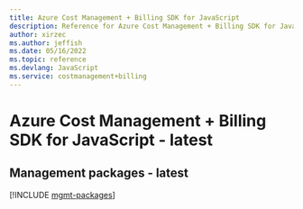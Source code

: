 ```yaml
---
title: Azure Cost Management + Billing SDK for JavaScript
description: Reference for Azure Cost Management + Billing SDK for JavaScript
author: xirzec
ms.author: jeffish
ms.date: 05/16/2022
ms.topic: reference
ms.devlang: JavaScript
ms.service: costmanagement+billing
---
```

# Azure Cost Management + Billing SDK for JavaScript - latest
## Management packages - latest
[!INCLUDE [mgmt-packages](cost-management-+-billing-mgmt-index.md)]
